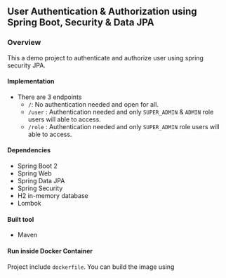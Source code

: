 User Authentication & Authorization using Spring Boot, Security & Data JPA
--------

### Overview
This a demo project to authenticate and authorize user using spring security JPA.

#### Implementation

* There are 3 endpoints
    * `/`: No authentication needed and open for all.
    * `/user` : Authentication needed and only `SUPER_ADMIN` & `ADMIN` role users will able to access.
    * `/role` : Authentication needed and only `SUPER_ADMIN` role users will able to access.
    

#### Dependencies

* Spring Boot 2
* Spring Web
* Spring Data JPA
* Spring Security
* H2 in-memory database
* Lombok

#### Built tool
* Maven

#### Run inside Docker Container

Project include `dockerfile`. You can build the image using 

```

```